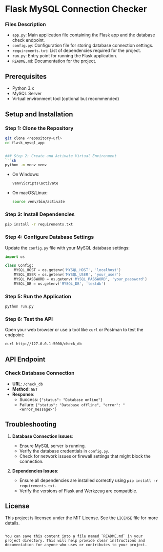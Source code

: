 # Flask MySQL Connection Checker


### Files Description
- `app.py`: Main application file containing the Flask app and the database check endpoint.
- `config.py`: Configuration file for storing database connection settings.
- `requirements.txt`: List of dependencies required for the project.
- `run.py`: Entry point for running the Flask application.
- `README.md`: Documentation for the project.

## Prerequisites

- Python 3.x
- MySQL Server
- Virtual environment tool (optional but recommended)

## Setup and Installation

### Step 1: Clone the Repository
```sh
git clone <repository-url>
cd flask_mysql_app


### Step 2: Create and Activate Virtual Environment
```sh
python -m venv venv
```
- On Windows:
  ```sh
  venv\Scripts\activate
  ```
- On macOS/Linux:
  ```sh
  source venv/bin/activate
  ```

### Step 3: Install Dependencies
```sh
pip install -r requirements.txt
```

### Step 4: Configure Database Settings
Update the `config.py` file with your MySQL database settings:
```python
import os

class Config:
    MYSQL_HOST = os.getenv('MYSQL_HOST', 'localhost')
    MYSQL_USER = os.getenv('MYSQL_USER', 'your_user')
    MYSQL_PASSWORD = os.getenv('MYSQL_PASSWORD', 'your_password')
    MYSQL_DB = os.getenv('MYSQL_DB', 'testdb')
```

### Step 5: Run the Application
```sh
python run.py
```

### Step 6: Test the API
Open your web browser or use a tool like `curl` or Postman to test the endpoint:
```sh
curl http://127.0.0.1:5000/check_db
```

## API Endpoint

### Check Database Connection
- **URL**: `/check_db`
- **Method**: `GET`
- **Response**:
  - Success: `{"status": "Database online"}`
  - Failure: `{"status": "Database offline", "error": "<error_message>"}`

## Troubleshooting

1. **Database Connection Issues**:
   - Ensure MySQL server is running.
   - Verify the database credentials in `config.py`.
   - Check for network issues or firewall settings that might block the connection.

2. **Dependencies Issues**:
   - Ensure all dependencies are installed correctly using `pip install -r requirements.txt`.
   - Verify the versions of Flask and Werkzeug are compatible.

## License

This project is licensed under the MIT License. See the `LICENSE` file for more details.
```

You can save this content into a file named `README.md` in your project directory. This will help provide clear instructions and documentation for anyone who uses or contributes to your project.
